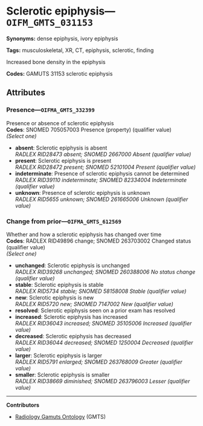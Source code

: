 # Sclerotic epiphysis—`OIFM_GMTS_031153`

**Synonyms:** dense epiphysis, ivory epiphysis

**Tags:** musculoskeletal, XR, CT, epiphysis, sclerotic, finding

Increased bone density in the epiphysis

**Codes:** GAMUTS 31153 sclerotic epiphysis

## Attributes

### Presence—`OIFMA_GMTS_332399`

Presence or absence of sclerotic epiphysis  
**Codes**: SNOMED 705057003 Presence (property) (qualifier value)  
*(Select one)*

- **absent**: Sclerotic epiphysis is absent  
_RADLEX RID28473 absent; SNOMED 2667000 Absent (qualifier value)_
- **present**: Sclerotic epiphysis is present  
_RADLEX RID28472 present; SNOMED 52101004 Present (qualifier value)_
- **indeterminate**: Presence of sclerotic epiphysis cannot be determined  
_RADLEX RID39110 indeterminate; SNOMED 82334004 Indeterminate (qualifier value)_
- **unknown**: Presence of sclerotic epiphysis is unknown  
_RADLEX RID5655 unknown; SNOMED 261665006 Unknown (qualifier value)_

### Change from prior—`OIFMA_GMTS_612569`

Whether and how a sclerotic epiphysis has changed over time  
**Codes**: RADLEX RID49896 change; SNOMED 263703002 Changed status (qualifier value)  
*(Select one)*

- **unchanged**: Sclerotic epiphysis is unchanged  
_RADLEX RID39268 unchanged; SNOMED 260388006 No status change (qualifier value)_
- **stable**: Sclerotic epiphysis is stable  
_RADLEX RID5734 stable; SNOMED 58158008 Stable (qualifier value)_
- **new**: Sclerotic epiphysis is new  
_RADLEX RID5720 new; SNOMED 7147002 New (qualifier value)_
- **resolved**: Sclerotic epiphysis seen on a prior exam has resolved  
- **increased**: Sclerotic epiphysis has increased  
_RADLEX RID36043 increased; SNOMED 35105006 Increased (qualifier value)_
- **decreased**: Sclerotic epiphysis has decreased  
_RADLEX RID36044 decreased; SNOMED 1250004 Decreased (qualifier value)_
- **larger**: Sclerotic epiphysis is larger  
_RADLEX RID5791 enlarged; SNOMED 263768009 Greater (qualifier value)_
- **smaller**: Sclerotic epiphysis is smaller  
_RADLEX RID38669 diminished; SNOMED 263796003 Lesser (qualifier value)_

---

**Contributors**

- [Radiology Gamuts Ontology](https://gamuts.net/) (GMTS)